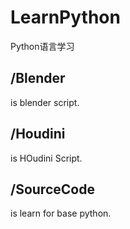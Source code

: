 # LearnPython
Python语言学习

## /Blender
is blender script.

## /Houdini
is HOudini Script.

## /SourceCode
is learn for base python.